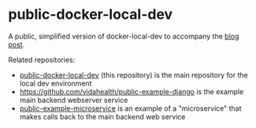 # public-docker-local-dev
A public, simplified version of docker-local-dev to accompany the [blog post](https://engineering.vida.com/blog/docker-local-dev).

Related repositories:
* [public-docker-local-dev](https://github.com/vidahealth/public-docker-local-dev) (this repository) is the main repository for the local dev environment
* https://github.com/vidahealth/public-example-django is the example main backend webserver service
* [public-example-microservice](https://github.com/vidahealth/public-example-microservice) is an example of a "microservice" that makes calls back to the main backend web service

